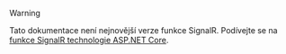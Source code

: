 > [!WARNING]
> Tato dokumentace není nejnovější verze funkce SignalR. Podívejte se na [funkce SignalR technologie ASP.NET Core](/aspnet/core/signalr/introduction).
